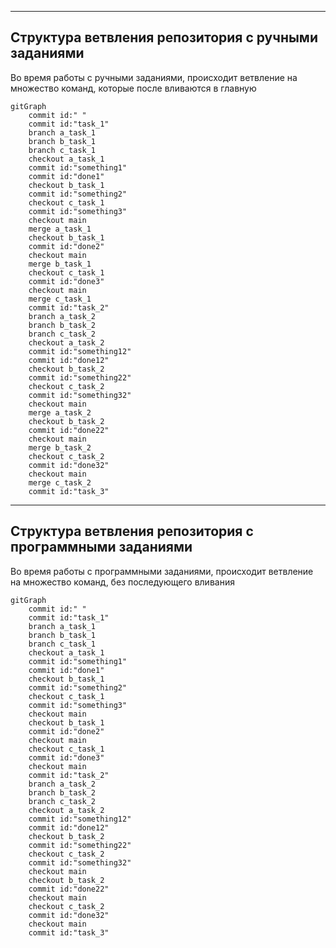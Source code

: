 
---
Структура ветвления репозитория с ручными заданиями
--- 

Во время работы с ручными заданиями, происходит ветвление на множество команд, которые после вливаются в главную

```mermaid
gitGraph
    commit id:" "
    commit id:"task_1"
    branch a_task_1
    branch b_task_1
    branch c_task_1
    checkout a_task_1
    commit id:"something1"
    commit id:"done1"
    checkout b_task_1
    commit id:"something2"
    checkout c_task_1
    commit id:"something3"
    checkout main
    merge a_task_1
    checkout b_task_1
    commit id:"done2"
    checkout main
    merge b_task_1
    checkout c_task_1
    commit id:"done3"
    checkout main
    merge c_task_1
    commit id:"task_2"
    branch a_task_2
    branch b_task_2
    branch c_task_2
    checkout a_task_2
    commit id:"something12"
    commit id:"done12"
    checkout b_task_2
    commit id:"something22"
    checkout c_task_2
    commit id:"something32"
    checkout main
    merge a_task_2
    checkout b_task_2
    commit id:"done22"
    checkout main
    merge b_task_2
    checkout c_task_2
    commit id:"done32"
    checkout main
    merge c_task_2
    commit id:"task_3"
```

---
Структура ветвления репозитория с программными заданиями
--- 

Во время работы с программными заданиями, происходит ветвление на множество команд, без последующего вливания

```mermaid
gitGraph
    commit id:" "
    commit id:"task_1"
    branch a_task_1
    branch b_task_1
    branch c_task_1
    checkout a_task_1
    commit id:"something1"
    commit id:"done1"
    checkout b_task_1
    commit id:"something2"
    checkout c_task_1
    commit id:"something3"
    checkout main
    checkout b_task_1
    commit id:"done2"
    checkout main
    checkout c_task_1
    commit id:"done3"
    checkout main
    commit id:"task_2"
    branch a_task_2
    branch b_task_2
    branch c_task_2
    checkout a_task_2
    commit id:"something12"
    commit id:"done12"
    checkout b_task_2
    commit id:"something22"
    checkout c_task_2
    commit id:"something32"
    checkout main
    checkout b_task_2
    commit id:"done22"
    checkout main
    checkout c_task_2
    commit id:"done32"
    checkout main
    commit id:"task_3"
```